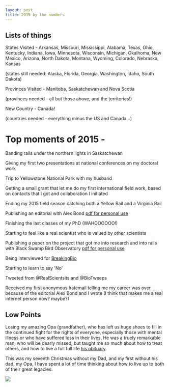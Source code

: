 ```yaml
---
layout: post
title: 2015 by the numbers
---
```


## Lists of things

States Visited - Arkansas, Missouri, Mississippi, Alabama, Texas, Ohio, Kentucky, Indiana, Iowa, Minnesota, Wisconsin, Michigan, Okalhoma, New Mexico, Arizona, North Dakota, Montana, Wyoming, Colorado, Nebraska, Kansas

(states still needed: Alaska, Florida, Georgia, Washington, Idaho, South Dakota)

Provinces Visited - Manitoba, Saskatchewan and Nova Scotia

(provinces needed - all but those above, and the territories!)

New Country - Canada!

(countries needed - everything minus the US and Canada...)

# Top moments of 2015 -

Banding rails under the northern lights in Saskatchewan

Giving my first two presentations at national conferences on my doctoral work

Trip to Yellowstone National Park with my husband

Getting a small grant that let me do my first international field work, based on contacts that I got and collaboration I initiated 

Ending my 2015 field season catching both a Yellow Rail and a Virginia Rail

Publishing an editorial with Alex Bond [pdf for personal use](https://www.researchgate.net/publication/283791283_Volunteer_Field_Technicians_Are_Bad_for_Wildlife_Ecology)

Finishing the last classes of my PhD (WAHOOOOOO!) 

Starting to feel like a real scientist who is valued by other scientists 

Publishing a paper on the project that got me into research and into rails with Black Swamp Bird Observatory [pdf for personal use](https://www.researchgate.net/publication/282289695_Comparison_of_Arrival_Dates_of_Rail_Migration_in_the_Southwest_Lake_Erie_Marshes_Ohio_USA)

Being interviewed for [BreakingBio](http://breakingbio.com/2015/11/10/bb94-rallying-for-rails-with-auriel-fournier/)

Starting to learn to say 'No' 

Tweeted from @RealScientsits and @BioTweeps 

Received my first anonymous hatemail telling me my career was over because of the editorial Alex Bond and I wrote (I think that makes me a real internet person now? maybe?)

## Low Points

Losing my amazing Opa (grandfather), who has left us huge shoes to fill in the continued fight for the rights of everyone, especially those with mental illness or who have suffered loss in their lives. He was a truely remarkable man, who will be dearly missed, but taught me so much about how to treat others, and how to live a full full life [his obituary](http://www.legacy.com/obituaries/toledoblade/obituary.aspx?pid=175746839). 

This was my seventh Christmas without my Dad, and my first without his dad, my Opa, I have spent a lot of time thinking about how to live up to both of their great legacies. 

![](http://i.imgur.com/gw6l9Pe.jpg)
